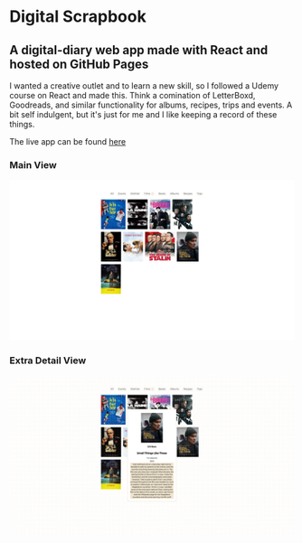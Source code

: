 # Digital Scrapbook

## A digital-diary web app made with React and hosted on GitHub Pages

I wanted a creative outlet and to learn a new skill, so I followed a Udemy course on React and made this. Think a comination of LetterBoxd, Goodreads, and similar functionality for albums, recipes, trips and events. A bit self indulgent, but it's just for me and I like keeping a record of these things.

The live app can be found [here](https://owengraham.github.io/digital-scrapbook/)

### Main View 

![The main view of the app](src/assets/readme/home.png)

### Extra Detail View

![Extra detail view for film](src/assets/readme/film-extra-detail.png)
